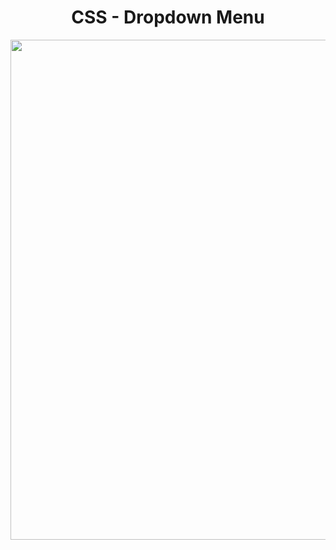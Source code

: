 <h1 align="center">
   CSS - Dropdown Menu
</h1>

<p align="center">
  <img src="https://github.com/ozkannbuyuk/css-exercises/assets/111967202/ab61bd67-1e30-46d5-a70d-31b59b8247a1" width="800" />
</p>
